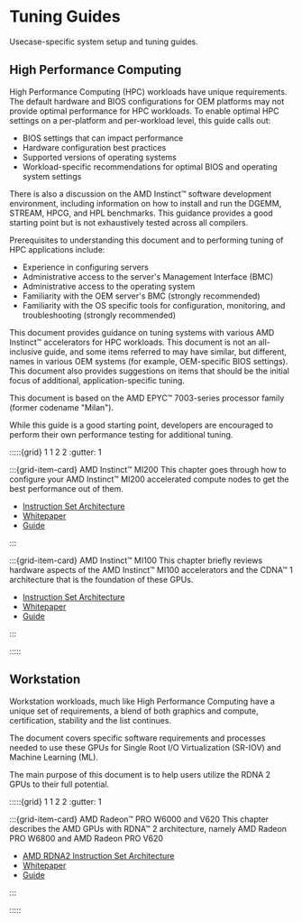 # Tuning Guides

Usecase-specific system setup and tuning guides.

## High Performance Computing

High Performance Computing (HPC) workloads have unique requirements. The default
hardware and BIOS configurations for OEM platforms may not provide optimal
performance for HPC workloads. To enable optimal HPC settings on a per-platform
and per-workload level, this guide calls out:

- BIOS settings that can impact performance
- Hardware configuration best practices
- Supported versions of operating systems
- Workload-specific recommendations for optimal BIOS and operating system
  settings

There is also a discussion on the AMD Instinct™ software development
environment, including information on how to install and run the DGEMM, STREAM,
HPCG, and HPL benchmarks. This guidance provides a good starting point but is
not exhaustively tested across all compilers.

Prerequisites to understanding this document and to performing tuning of HPC
applications include:

- Experience in configuring servers
- Administrative access to the server's Management Interface (BMC)
- Administrative access to the operating system
- Familiarity with the OEM server's BMC (strongly recommended)
- Familiarity with the OS specific tools for configuration, monitoring, and
  troubleshooting (strongly recommended)

This document provides guidance on tuning systems with various AMD Instinct™
accelerators for HPC workloads. This document is not an all-inclusive guide, and
some items referred to may have similar, but different, names in various OEM
systems (for example, OEM-specific BIOS settings). This document also provides
suggestions on items that should be the initial focus of additional,
application-specific tuning.

This document is based on the AMD EPYC™ 7003-series processor family (former
codename "Milan").

While this guide is a good starting point, developers are encouraged to perform
their own performance testing for additional tuning.

:::::{grid} 1 1 2 2
:gutter: 1

:::{grid-item-card} AMD Instinct™ MI200
This chapter goes through how to configure your AMD Instinct™ MI200 accelerated
compute nodes to get the best performance out of them.

- [Instruction Set Architecture](https://www.amd.com/system/files/TechDocs/instinct-mi200-cdna2-instruction-set-architecture.pdf)
- [Whitepaper](https://www.amd.com/system/files/documents/amd-cdna2-white-paper.pdf)
- [Guide](./mi200.md)

:::

:::{grid-item-card} AMD Instinct™ MI100
This chapter briefly reviews hardware aspects of the AMD Instinct™ MI100
accelerators and the CDNA™ 1 architecture that is the foundation of these GPUs.

- [Instruction Set Architecture](https://www.amd.com/system/files/TechDocs/instinct-mi100-cdna1-shader-instruction-set-architecture%C2%A0.pdf)
- [Whitepaper](https://www.amd.com/system/files/documents/amd-cdna-whitepaper.pdf)
- [Guide](./mi100.md)

:::

:::::

## Workstation

Workstation workloads, much like High Performance Computing have a unique set of
requirements, a blend of both graphics and compute, certification, stability and
the list continues.

The document covers specific software requirements and processes needed to use
these GPUs for Single Root I/O Virtualization (SR-IOV) and Machine Learning
(ML).

The main purpose of this document is to help users utilize the RDNA 2 GPUs to
their full potential.

:::::{grid} 1 1 2 2
:gutter: 1

:::{grid-item-card} AMD Radeon™ PRO W6000 and V620
This chapter describes the AMD GPUs with RDNA™ 2 architecture, namely AMD Radeon
PRO W6800 and AMD Radeon PRO V620

- [AMD RDNA2 Instruction Set Architecture](https://www.amd.com/system/files/TechDocs/rdna2-shader-instruction-set-architecture.pdf)
- [Whitepaper](https://www.amd.com/system/files/documents/rdna2-explained-radeon-pro-W6000.pdf)
- [Guide](./w6000_v620.md)

:::

:::::
